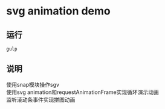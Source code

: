 # svg animation demo
## 运行
`gulp`
## 说明
使用snap模块操作sgv  
使用svg animation和requestAnimationFrame实现循环演示动画  
监听滚动条事件实现拼图动画  